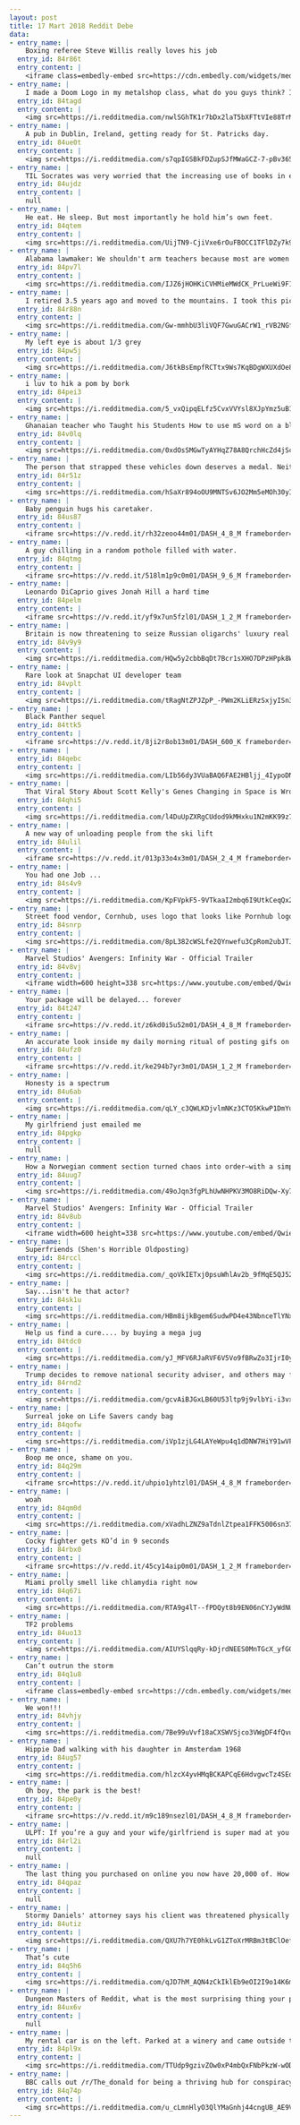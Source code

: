 ```yaml
---
layout: post
title: 17 Mart 2018 Reddit Debe
data:
- entry_name: |
    Boxing referee Steve Willis really loves his job
  entry_id: 84r86t
  entry_content: |
    <iframe class=embedly-embed src=https://cdn.embedly.com/widgets/media.html?src=https%3A%2F%2Fgfycat.com%2Fifr%2FFavoriteVibrantArmyant&url=https%3A%2F%2Fgfycat.com%2FFavoriteVibrantArmyant&image=https%3A%2F%2Fthumbs.gfycat.com%2FFavoriteVibrantArmyant-size_restricted.gif&key=522baf40bd3911e08d854040d3dc5c07&type=text%2Fhtml&schema=gfycat width=506 height=360 scrolling=no frameborder=0 allowfullscreen></iframe>
- entry_name: |
    I made a Doom Logo in my metalshop class, what do you guys think? Its not done yet.
  entry_id: 84tagd
  entry_content: |
    <img src=https://i.redditmedia.com/nwlSGhTK1r7bDx2laT5bXFTtVIe88TrM3iduWuEaGS4.jpg?fm=jpg&s=ff5d608df66fa0ce4dd0d0e211e4c88a frameborder=0>
- entry_name: |
    A pub in Dublin, Ireland, getting ready for St. Patricks day.
  entry_id: 84ue0t
  entry_content: |
    <img src=https://i.redditmedia.com/s7qpIGSBkFDZupSJfMWaGCZ-7-pBv365ZuyTxhOK92k.jpg?fm=jpg&s=ecdc8ff5a6d6eeff1e21c55be25cbf73 frameborder=0>
- entry_name: |
    TIL Socrates was very worried that the increasing use of books in education would have the effect of ruining students' ability to memorise things. We only remember this now because Plato wrote it down.
  entry_id: 84ujdz
  entry_content: |
    null
- entry_name: |
    He eat. He sleep. But most importantly he hold him’s own feet.
  entry_id: 84qtem
  entry_content: |
    <img src=https://i.redditmedia.com/UijTN9-CjiVxe6rOuFBOCC1TFlDZy7k9x4NgJbz_4GE.jpg?fm=jpg&s=2e9ea07a87528efc3dbf28d3a5091a52 frameborder=0>
- entry_name: |
    Alabama lawmaker: We shouldn't arm teachers because most are women
  entry_id: 84pv7l
  entry_content: |
    <img src=https://i.redditmedia.com/IJZ6jHOHKiCVHMieMWdCK_PrLueWi9F1EUHOXAxfyv8.jpg?fm=jpg&s=ac168a78d7b50c8cfef846baa39cc292 frameborder=0>
- entry_name: |
    I retired 3.5 years ago and moved to the mountains. I took this picture from my bedroom window this morning.
  entry_id: 84r88n
  entry_content: |
    <img src=https://i.redditmedia.com/Gw-mmhbU3liVQF7GwuGACrW1_rVB2NGf1Gt91zTofR0.jpg?fm=jpg&s=44a3bd93df56372da91d3d5c41f8a370 frameborder=0>
- entry_name: |
    My left eye is about 1/3 grey
  entry_id: 84pw5j
  entry_content: |
    <img src=https://i.redditmedia.com/J6tkBsEmpfRCTtx9Ws7KqBDgWXUXdOe8JEpBKVcELGQ.jpg?fm=jpg&s=b122028c4ce8f566793270b53534b25c frameborder=0>
- entry_name: |
    i luv to hik a pom by bork
  entry_id: 84pei3
  entry_content: |
    <img src=https://i.redditmedia.com/5_vxQipqELfz5CvxVVYsl8XJpYmz5uB1ZKnGJNBsmyw.jpg?fm=jpg&s=e55099a7c00d88b657b18d64d1283888 frameborder=0>
- entry_name: |
    Ghanaian teacher who Taught his Students How to use mS word on a blackboard gets computers donated to his school
  entry_id: 84v0lq
  entry_content: |
    <img src=https://i.redditmedia.com/0xdOsSMGwTyAYHqZ78A8QrchHcZd4jScL3zbrDAtnhg.jpg?fm=jpg&s=1f16033e1c9eb3744680df1c7b7d25e7 frameborder=0>
- entry_name: |
    The person that strapped these vehicles down deserves a medal. Neither one touched the ground.
  entry_id: 84r51z
  entry_content: |
    <img src=https://i.redditmedia.com/hSaXr894oOU9MNTSv6JO2Mm5eMOh30yI7GhFkM4Q9sU.jpg?fm=jpg&s=4eb813e83d538dc2e45b08b2eb38be77 frameborder=0>
- entry_name: |
    Baby penguin hugs his caretaker.
  entry_id: 84us87
  entry_content: |
    <iframe src=https://v.redd.it/rh32zeoo44m01/DASH_4_8_M frameborder=0></iframe>
- entry_name: |
    A guy chilling in a random pothole filled with water.
  entry_id: 84qtmg
  entry_content: |
    <iframe src=https://v.redd.it/518lm1p9c0m01/DASH_9_6_M frameborder=0></iframe>
- entry_name: |
    Leonardo DiCaprio gives Jonah Hill a hard time
  entry_id: 84pelm
  entry_content: |
    <iframe src=https://v.redd.it/yf9x7un5fzl01/DASH_1_2_M frameborder=0></iframe>
- entry_name: |
    Britain is now threatening to seize Russian oligarchs' luxury real estate after ex-spy's poisoning
  entry_id: 84v9y9
  entry_content: |
    <img src=https://i.redditmedia.com/HQw5y2cbbBqDt7Bcr1sXHO7DPzHPpk8We49QI_rgQOI.jpg?fm=jpg&s=2c64ab66a83b87a2ecac2bdb122291f2 frameborder=0>
- entry_name: |
    Rare look at Snapchat UI developer team
  entry_id: 84vplt
  entry_content: |
    <img src=https://i.redditmedia.com/tRagNtZPJZpP_-PWm2KLiERzSxjyISn3ZFswGOmYKtQ.jpg?fm=jpg&s=0eb33f5cd3d2de63a59282336959d9d8 frameborder=0>
- entry_name: |
    Black Panther sequel
  entry_id: 84ttk5
  entry_content: |
    <iframe src=https://v.redd.it/8ji2r8ob13m01/DASH_600_K frameborder=0></iframe>
- entry_name: |
  entry_id: 84qebc
  entry_content: |
    <img src=https://i.redditmedia.com/LIb56dy3VUaBAQ6FAE2HBljj_4IypoDNvtVeG7ZaTgM.jpg?fm=jpg&s=559a3dced64232496fd03590dd39ac18 frameborder=0>
- entry_name: |
    That Viral Story About Scott Kelly's Genes Changing in Space is Wrong: “Scott’s DNA did not fundamentally change. What researchers did observe are changes in gene expression.
  entry_id: 84qhi5
  entry_content: |
    <img src=https://i.redditmedia.com/l4DuUpZXRgCUdod9kMHxku1N2mKK99z7yYWBVshEX5U.jpg?fm=jpg&s=3958f3375d6d777051e3632f6bf4fb4a frameborder=0>
- entry_name: |
    A new way of unloading people from the ski lift
  entry_id: 84ulil
  entry_content: |
    <iframe src=https://v.redd.it/013p33o4x3m01/DASH_2_4_M frameborder=0></iframe>
- entry_name: |
    You had one Job ...
  entry_id: 84s4v9
  entry_content: |
    <img src=https://i.redditmedia.com/KpFVpkF5-9VTkaaI2mbq6I9UtkCeqQx2px2UIrWopl8.jpg?fm=jpg&s=ffe0902c393ac7fa3e393ef1df28a351 frameborder=0>
- entry_name: |
    Street food vendor, Cornhub, uses logo that looks like Pornhub logo.
  entry_id: 84snrp
  entry_content: |
    <img src=https://i.redditmedia.com/8pL382cWSLfe2QYnwefu3CpRom2ubJTJ9Hc0aY8z-KY.jpg?fm=jpg&s=093940579732dad8ca90252e6bbbd0eb frameborder=0>
- entry_name: |
    Marvel Studios' Avengers: Infinity War - Official Trailer
  entry_id: 84v8vj
  entry_content: |
    <iframe width=600 height=338 src=https://www.youtube.com/embed/QwievZ1Tx-8?feature=oembed&enablejsapi=1&enablejsapi=1&enablejsapi=1 frameborder=0 allow=autoplay; encrypted-media allowfullscreen></iframe>
- entry_name: |
    Your package will be delayed... forever
  entry_id: 84t247
  entry_content: |
    <iframe src=https://v.redd.it/z6kd0i5u52m01/DASH_4_8_M frameborder=0></iframe>
- entry_name: |
    An accurate look inside my daily morning ritual of posting gifs on Reddit and Imgur
  entry_id: 84ufz0
  entry_content: |
    <iframe src=https://v.redd.it/ke294b7yr3m01/DASH_1_2_M frameborder=0></iframe>
- entry_name: |
    Honesty is a spectrum
  entry_id: 84u6ab
  entry_content: |
    <img src=https://i.redditmedia.com/qLY_c3QWLKDjvlmNKz3CTO5KkwP1DmYu0qBeaBV6BMU.png?fm=jpg&s=6b07062f0097a34c0ecff7b0abe6598c frameborder=0>
- entry_name: |
    My girlfriend just emailed me
  entry_id: 84pgkp
  entry_content: |
    null
- entry_name: |
    How a Norwegian comment section turned chaos into order—with a simple quiz: Readers had to prove they read a story before they were able to comment on it.
  entry_id: 84uug7
  entry_content: |
    <img src=https://i.redditmedia.com/49oJqn3fgPLhUwNHPKV3MO8RiDQw-Xy7G9LL8ododBE.jpg?fm=jpg&s=6a89e01cc7277d50a797fbff52337f28 frameborder=0>
- entry_name: |
    Marvel Studios' Avengers: Infinity War - Official Trailer
  entry_id: 84v8ub
  entry_content: |
    <iframe width=600 height=338 src=https://www.youtube.com/embed/QwievZ1Tx-8?feature=oembed&enablejsapi=1&enablejsapi=1&enablejsapi=1 frameborder=0 allow=autoplay; encrypted-media allowfullscreen></iframe>
- entry_name: |
    Superfriends (Shen's Horrible Oldposting)
  entry_id: 84rccl
  entry_content: |
    <img src=https://i.redditmedia.com/_qoVkIETxj0psuWhlAv2b_9fMqE5QJ52_1E2XW9ZPnQ.jpg?fm=jpg&s=8990c80cf73f8bb155ca051206f92f51 frameborder=0>
- entry_name: |
    Say...isn't he that actor?
  entry_id: 84sk1u
  entry_content: |
    <img src=https://i.redditmedia.com/HBm8ijkBgem6SudwPD4e43NbnceTlYNxeGucK3MR4m0.jpg?fm=jpg&s=c9d7e1c1d15403376c77cd409e1095ac frameborder=0>
- entry_name: |
    Help us find a cure.... by buying a mega jug
  entry_id: 84tdc0
  entry_content: |
    <img src=https://i.redditmedia.com/yJ_MFV6RJaRVF6V5Vo9fBRwZo3IjrI0yO1pKqP7fOxk.jpg?fm=jpg&s=013669d957fe68fd96c51eee5ba85d36 frameborder=0>
- entry_name: |
    Trump decides to remove national security adviser, and others may follow
  entry_id: 84rnd2
  entry_content: |
    <img src=https://i.redditmedia.com/gcvAiBJGxLB60U53ltp9j9vlbYi-i3vxk_WcR2BVIKA.jpg?fm=jpg&s=e992b73b15f3de9751ee3953de1cf1d6 frameborder=0>
- entry_name: |
    Surreal joke on Life Savers candy bag
  entry_id: 84qofw
  entry_content: |
    <img src=https://i.redditmedia.com/iVp1zjLG4LAYeWpu4q1dDNW7HiY91wVFXRutjFsJBo8.jpg?fm=jpg&s=9068515ee25ffbdec729732d6fce111d frameborder=0>
- entry_name: |
    Boop me once, shame on you.
  entry_id: 84q29m
  entry_content: |
    <iframe src=https://v.redd.it/uhpio1yhtzl01/DASH_4_8_M frameborder=0></iframe>
- entry_name: |
    woah
  entry_id: 84qm0d
  entry_content: |
    <img src=https://i.redditmedia.com/xVadhLZNZ9aTdnlZtpea1FFK5006sn37GA7b5TYuoh8.png?fm=jpg&s=6f5e8a772e35282cbcc939cc13f14a89 frameborder=0>
- entry_name: |
    Cocky fighter gets KO’d in 9 seconds
  entry_id: 84rbx0
  entry_content: |
    <iframe src=https://v.redd.it/45cy14aip0m01/DASH_1_2_M frameborder=0></iframe>
- entry_name: |
    Miami prolly smell like chlamydia right now
  entry_id: 84q67i
  entry_content: |
    <img src=https://i.redditmedia.com/RTA9g4lT--fPDQyt8b9EN06nCYJyWdNU3FosMYI0lsU.jpg?fm=jpg&s=73461513a928c669ba36c8f8ac3d7c32 frameborder=0>
- entry_name: |
    TF2 problems
  entry_id: 84uo13
  entry_content: |
    <img src=https://i.redditmedia.com/AIUYSlqqRy-kDjrdNEES0MnTGcX_yfG0eLpm-gkb9Is.png?fm=jpg&s=82b5be8e55155c4b9d818a2cce49eb7f frameborder=0>
- entry_name: |
    Can’t outrun the storm
  entry_id: 84q1u8
  entry_content: |
    <iframe class=embedly-embed src=https://cdn.embedly.com/widgets/media.html?src=https%3A%2F%2Fgfycat.com%2Fifr%2FTepidAdoredCapybara&url=https%3A%2F%2Fgfycat.com%2FTepidAdoredCapybara&image=https%3A%2F%2Fthumbs.gfycat.com%2FTepidAdoredCapybara-size_restricted.gif&key=522baf40bd3911e08d854040d3dc5c07&type=text%2Fhtml&schema=gfycat width=600 height=600 scrolling=no frameborder=0 allowfullscreen></iframe>
- entry_name: |
    We won!!!
  entry_id: 84vhjy
  entry_content: |
    <img src=https://i.redditmedia.com/7Be99uVvf18aCXSWVSjco3VWgDF4fQvuAFWBnqPAMhk.jpg?fm=jpg&s=46e7ad12dc48c82510d41b52b1c764c9 frameborder=0>
- entry_name: |
    Hippie Dad walking with his daughter in Amsterdam 1968
  entry_id: 84ug57
  entry_content: |
    <img src=https://i.redditmedia.com/hlzcX4yvHMqBCKAPCqE6HdvgwcTz4SEqmnhpfCuYIKY.jpg?fm=jpg&s=f879f939d3488688132247ea609df278 frameborder=0>
- entry_name: |
    Oh boy, the park is the best!
  entry_id: 84pe0y
  entry_content: |
    <iframe src=https://v.redd.it/m9c189nsezl01/DASH_4_8_M frameborder=0></iframe>
- entry_name: |
    ULPT: If you’re a guy and your wife/girlfriend is super mad at you for something you didn’t know you did, go through the kitchen and tighten up every jar lid in the house.
  entry_id: 84rl2i
  entry_content: |
    null
- entry_name: |
    The last thing you purchased on online you now have 20,000 of. How awesome did your life just become?
  entry_id: 84qpaz
  entry_content: |
    null
- entry_name: |
    Stormy Daniels' attorney says his client was threatened physically
  entry_id: 84utiz
  entry_content: |
    <img src=https://i.redditmedia.com/QXU7h7YE0hkLvG1ZToXrMRBm3tBClOef0-_fD4alSD0.jpg?fm=jpg&s=4303f950df1f5e3257a1dd06b8ea4c69 frameborder=0>
- entry_name: |
    That’s cute
  entry_id: 84q5h6
  entry_content: |
    <img src=https://i.redditmedia.com/qJD7hM_AQN4zCkIklEb9eOI2I9o14K6mHHK2WlkMHyM.jpg?fm=jpg&s=1251607bee79df5fb47c4e97d5261262 frameborder=0>
- entry_name: |
    Dungeon Masters of Reddit, what is the most surprising thing your players have done in-game?
  entry_id: 84ux6v
  entry_content: |
    null
- entry_name: |
    My rental car is on the left. Parked at a winery and came outside to find this.
  entry_id: 84pl9x
  entry_content: |
    <img src=https://i.redditmedia.com/TTUdp9gzivZOw0xP4mbQxFNbPkzW-wODALB5WgoLfs0.jpg?fm=jpg&s=5915de8737b259a4466934e21c94f2d2 frameborder=0>
- entry_name: |
    BBC calls out /r/The_donald for being a thriving hub for conspiracy theories, says Spez and admins are misguided and ill-equipped to tackle site issues
  entry_id: 84q74p
  entry_content: |
    <img src=https://i.redditmedia.com/u_cLmnHlyO3QlYMaGnhj44cngUB_AE9Ve6aFH_zPMFU.jpg?fm=jpg&s=937d6043e5682b2cd901fc7ac50baab9 frameborder=0>
---
```

